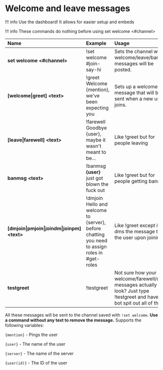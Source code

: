 # Welcome and leave messages

!!! info
    Use the dashboard! It allows for easier setup and embeds

!!! info
    These commands do nothing before using set welcome &lt;\#channel&gt;

| Name | Example | Usage |
| :--- | :--- | :--- |
| **set welcome &lt;\#channel&gt;** | !set welcome \#join-say-hi | Sets the channel where welcome/leave/banmsg messages will be posted. |
| **\[welcome\|greet\] &lt;text&gt;** | !greet Welcome {mention}, we've been expecting you | Sets up a welcome message that will be sent when a new user joins. |
| **\[leave\|farewell\] &lt;text&gt;** | !farewell Goodbye {user}, maybe it wasn't meant to be... | Like !greet but for people leaving |
| **banmsg &lt;text&gt;** | !banmsg **{user}** just got blown the fuck out | Like !greet but for people getting banned |
| **\[dmjoin\|pmjoin\|joindm\|joinpm\] &lt;text&gt;** | !dmjoin Hello and welcome to {server}, before chatting you need to assign roles in \#get-roles | Like !greet except it dms the message to the user upon joining |
| **testgreet** | !testgreet | Not sure how your welcome/farewell/dm messages actually look? Just type !testgreet and have the bot spit out all of them. |

All these messages will be sent to the channel saved with `!set welcome`. **Use a command without any text to remove the message.** Supports the following variables:

`{mention}` - Pings the user

`{user}` - The name of the user

`{server}` - The name of the server

`{user(id)}` - The ID of the user



